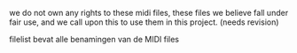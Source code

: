 we do not own any rights to these midi files, these files we believe fall under fair use, and we call upon this
to use them in this project. (needs revision)

filelist bevat alle benamingen van de MIDI files